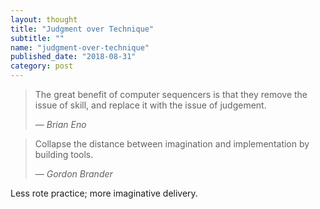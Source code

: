 ```yaml
---
layout: thought
title: "Judgment over Technique"
subtitle: ""
name: "judgment-over-technique"
published_date: "2018-08-31"
category: post
---
```


> The great benefit of computer sequencers is that they remove the issue of
> skill, and replace it with the issue of judgement.
>
> &mdash; <cite>Brian Eno</cite>

> Collapse the distance between imagination and implementation by building
> tools.
>
> &mdash; <cite>Gordon Brander</cite>

Less rote practice; more imaginative delivery.

